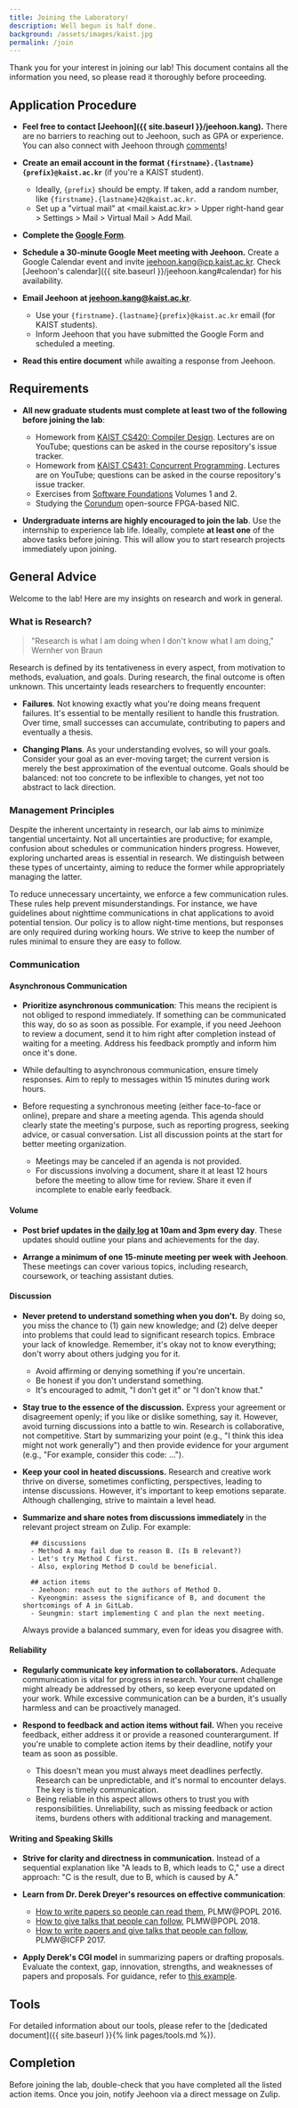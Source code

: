 ```yaml
---
title: Joining the Laboratory!
description: Well begun is half done.
background: /assets/images/kaist.jpg
permalink: /join
---
```


Thank you for your interest in joining our lab! 
This document contains all the information you need, so please read it thoroughly before proceeding.

## Application Procedure

- **Feel free to contact [Jeehoon]({{ site.baseurl }}/jeehoon.kang).** 
  There are no barriers to reaching out to Jeehoon, such as GPA or experience. 
  You can also connect with Jeehoon through [comments](https://www.fearless.systems/#contact)!

- **Create an email account in the format `{firstname}.{lastname}{prefix}@kaist.ac.kr`** (if you're a KAIST student).
    + Ideally, `{prefix}` should be empty. If taken, add a random number, like `{firstname}.{lastname}42@kaist.ac.kr`.
    + Set up a "virtual mail" at <mail.kaist.ac.kr> > Upper right-hand gear > Settings > Mail > Virtual Mail > Add Mail.

- **Complete the [Google Form](https://forms.gle/CX1fqaev1ed5i6ZQ6)**.

- **Schedule a 30-minute Google Meet meeting with Jeehoon.**
  Create a Google Calendar event and invite [jeehoon.kang@cp.kaist.ac.kr](mailto:jeehoon.kang@cp.kaist.ac.kr). 
  Check [Jeehoon's calendar]({{ site.baseurl }}/jeehoon.kang#calendar) for his availability.

- **Email Jeehoon at [jeehoon.kang@kaist.ac.kr](mailto:jeehoon.kang@kaist.ac.kr)**.
  + Use your `{firstname}.{lastname}{prefix}@kaist.ac.kr` email (for KAIST students).
  + Inform Jeehoon that you have submitted the Google Form and scheduled a meeting.

- **Read this entire document** while awaiting a response from Jeehoon.


## Requirements

- **All new graduate students must complete at least two of the following before joining the lab**:
    + Homework from [KAIST CS420: Compiler Design](https://github.com/kaist-cp/cs420). Lectures are on YouTube; questions can be asked in the course repository's issue tracker.
    + Homework from [KAIST CS431: Concurrent Programming](https://github.com/kaist-cp/cs492-concur). Lectures are on YouTube; questions can be asked in the course repository's issue tracker.
    + Exercises from [Software Foundations](https://softwarefoundations.cis.upenn.edu/) Volumes 1 and 2.
    + Studying the [Corundum](https://github.com/corundum/corundum) open-source FPGA-based NIC.

- **Undergraduate interns are highly encouraged to join the lab**.
  Use the internship to experience lab life. 
  Ideally, complete **at least one** of the above tasks before joining. 
  This will allow you to start research projects immediately upon joining.


## General Advice

Welcome to the lab! Here are my insights on research and work in general.

### What is Research?

> "Research is what I am doing when I don't know what I am doing," Wernher von Braun

Research is defined by its tentativeness in every aspect, from motivation to methods, evaluation, and goals. During research, the final outcome is often unknown. This uncertainty leads researchers to frequently encounter:

- **Failures**. Not knowing exactly what you're doing means frequent failures. It's essential to be mentally resilient to handle this frustration. Over time, small successes can accumulate, contributing to papers and eventually a thesis.

- **Changing Plans**. As your understanding evolves, so will your goals. Consider your goal as an ever-moving target; the current version is merely the best approximation of the eventual outcome. Goals should be balanced: not too concrete to be inflexible to changes, yet not too abstract to lack direction.


### Management Principles

Despite the inherent uncertainty in research, our lab aims to minimize tangential uncertainty. Not all uncertainties are productive; for example, confusion about schedules or communication hinders progress. However, exploring uncharted areas is essential in research. We distinguish between these types of uncertainty, aiming to reduce the former while appropriately managing the latter.

To reduce unnecessary uncertainty, we enforce a few communication rules. These rules help prevent misunderstandings. For instance, we have guidelines about nighttime communications in chat applications to avoid potential tension. Our policy is to allow night-time mentions, but responses are only required during working hours. We strive to keep the number of rules minimal to ensure they are easy to follow.


### Communication

#### Asynchronous Communication

- **Prioritize asynchronous communication**: This means the recipient is not obliged to respond immediately. If something can be communicated this way, do so as soon as possible. For example, if you need Jeehoon to review a document, send it to him right after completion instead of waiting for a meeting. Address his feedback promptly and inform him once it's done.

- While defaulting to asynchronous communication, ensure timely responses. Aim to reply to messages within 15 minutes during work hours.

- Before requesting a synchronous meeting (either face-to-face or online), prepare and share a meeting agenda. This agenda should clearly state the meeting's purpose, such as reporting progress, seeking advice, or casual conversation. List all discussion points at the start for better meeting organization.

    + Meetings may be canceled if an agenda is not provided.
    + For discussions involving a document, share it at least 12 hours before the meeting to allow time for review. Share it even if incomplete to enable early feedback.


#### Volume

- **Post brief updates in the [daily log](https://cp-chat.kaist.ac.kr/#narrow/stream/16-daily-log) at 10am and 3pm every day**. These updates should outline your plans and achievements for the day.

- **Arrange a minimum of one 15-minute meeting per week with Jeehoon**. These meetings can cover various topics, including research, coursework, or teaching assistant duties.


#### Discussion

- **Never pretend to understand something when you don't.**
  By doing so, you miss the chance to (1) gain new knowledge; and (2) delve deeper into problems that could lead to significant research topics.
  Embrace your lack of knowledge.
  Remember, it's okay not to know everything; don't worry about others judging you for it.
  + Avoid affirming or denying something if you're uncertain.
  + Be honest if you don't understand something.
  + It's encouraged to admit, "I don't get it" or "I don't know that."

- **Stay true to the essence of the discussion.**
  Express your agreement or disagreement openly; if you like or dislike something, say it.
  However, avoid turning discussions into a battle to win. Research is collaborative, not competitive.
  Start by summarizing your point (e.g., "I think this idea might not work generally") and then provide evidence for your argument (e.g., "For example, consider this code: ...").

- **Keep your cool in heated discussions.**
  Research and creative work thrive on diverse, sometimes conflicting, perspectives, leading to intense discussions.
  However, it's important to keep emotions separate.
  Although challenging, strive to maintain a level head.

- **Summarize and share notes from discussions immediately** in the relevant project stream on Zulip.
  For example:

        ## discussions
        - Method A may fail due to reason B. (Is B relevant?)
        - Let's try Method C first.
        - Also, exploring Method D could be beneficial.

        ## action items
        - Jeehoon: reach out to the authors of Method D.
        - Kyeongmin: assess the significance of B, and document the shortcomings of A in GitLab.
        - Seungmin: start implementing C and plan the next meeting.

  Always provide a balanced summary, even for ideas you disagree with.


#### Reliability

- **Regularly communicate key information to collaborators.**
  Adequate communication is vital for progress in research.
  Your current challenge might already be addressed by others, so keep everyone updated on your work.
  While excessive communication can be a burden, it's usually harmless and can be proactively managed.

- **Respond to feedback and action items without fail.**
  When you receive feedback, either address it or provide a reasoned counterargument.
  If you're unable to complete action items by their deadline, notify your team as soon as possible.
    + This doesn't mean you must always meet deadlines perfectly. Research can be unpredictable, and it's normal to encounter delays. The key is timely communication.
    + Being reliable in this aspect allows others to trust you with responsibilities. Unreliability, such as missing feedback or action items, burdens others with additional tracking and management.


#### Writing and Speaking Skills

- **Strive for clarity and directness in communication.**
  Instead of a sequential explanation like "A leads to B, which leads to C," use a direct approach: "C is the result, due to B, which is caused by A."

- **Learn from Dr. Derek Dreyer's resources on effective communication**:
    + [How to write papers so people can read them](https://people.mpi-sws.org/~dreyer/talks/talk-plmw16.pdf), PLMW@POPL 2016.
    + [How to give talks that people can follow](https://people.mpi-sws.org/~dreyer/talks/talk-plmw18popl.pdf), PLMW@POPL 2018.
    + [How to write papers and give talks that people can follow](https://people.mpi-sws.org/~dreyer/talks/talk-plmw17icfp.pdf), PLMW@ICFP 2017.

- **Apply Derek's CGI model** in summarizing papers or drafting proposals.
  Evaluate the context, gap, innovation, strengths, and weaknesses of papers and proposals.
  For guidance, refer to [this example](https://docs.google.com/document/d/1W8coma11JFp0JIaVqFnZYkEa0sBkgZ1ijTSh6j8c_Gw).


## Tools

For detailed information about our tools, please refer to the [dedicated document]({{ site.baseurl }}{% link pages/tools.md %}).


## Completion

Before joining the lab, double-check that you have completed all the listed action items.
Once you join, notify Jeehoon via a direct message on Zulip.
